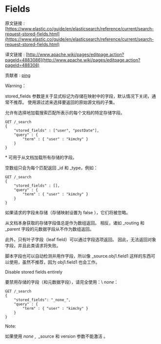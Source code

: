 # Fields

原文链接 : [https://www.elastic.co/guide/en/elasticsearch/reference/current/search-request-stored-fields.html](https://www.elastic.co/guide/en/elasticsearch/reference/current/search-request-stored-fields.html)

译文链接 : [http://www.apache.wiki/pages/editpage.action?pageId=4883086](http://www.apache.wiki/pages/editpage.action?pageId=488308)

贡献者 : [ping](/display/~wangyangting)

Warning：

stored_fields 参数是关于显式标记为存储在映射中的字段，默认情况下关闭，通常不推荐。 使用源过滤来选择要返回的原始源文档的子集。

允许有选择地加载搜索匹配所表示的每个文档的特定存储字段。

```
GET /_search
{
    "stored_fields" : ["user", "postDate"],
    "query" : {
        "term" : { "user" : "kimchy" }
    }
}
```

* 可用于从文档加载所有存储的字段。

空数组只会为每个匹配返回 _id 和 _type，例如：

```
GET /_search
{
    "stored_fields" : [],
    "query" : {
        "term" : { "user" : "kimchy" }
    }
}
```

如果请求的字段未存储（存储映射设置为 false ），它们将被忽略。

从文档本身获取的存储字段值总是作为数组返回。 相反，诸如 _routing 和 _parent 字段的元数据字段从不作为数组返回。

此外，只有叶子字段（leaf field）可以通过字段选项返回。 因此，无法返回对象字段，并且此类请求将失败。

脚本字段也可以自动检测并用作字段，所以像 _source.obj1.field1 这样的东西可以使用，虽然不推荐，因为 obj1.field1 也会工作。

Disable stored fields entirely

要禁用存储的字段（和元数据字段），请完全使用：\ _none_：

```
GET /_search
{
    "stored_fields": "_none_",
    "query" : {
        "term" : { "user" : "kimchy" }
    }
}
```

Note:

如果使用 _none_ ,  _source 和 version 参数不能激活 。